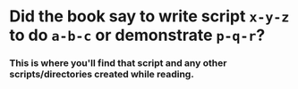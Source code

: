 # Did the book say to write script `x-y-z` to do `a-b-c` or demonstrate `p-q-r`?
### This is where you'll find that script and any other scripts/directories created while reading.